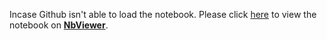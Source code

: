 Incase Github isn't able to load the notebook. Please click [here](https://nbviewer.jupyter.org/github/Husain0007/GANs-Specialization/blob/main/Build-Basic-GANs/Week-1/C1W1_Your_First_GAN.ipynb) 
to view the notebook on <b>[NbViewer](https://nbviewer.jupyter.org/)</b>.

